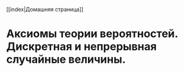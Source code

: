 [[index|Домашняя страница]]

# Аксиомы теории вероятностей. Дискретная и непрерывная случайные величины.